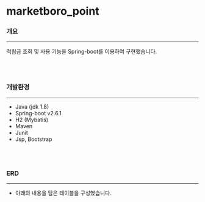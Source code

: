 # marketboro_point



### 개요

---

적립금 조회 및 사용 기능을 Spring-boot를 이용하여 구현했습니다.

<br/>
<br/>

### 개발환경

---

- Java (jdk 1.8)
- Spring-boot v2.6.1
- H2 (Mybatis)
- Maven
- Junit
- Jsp, Bootstrap

<br/>
<br/>

### ERD

---

- 아래의 내용을 담은 테이블을 구성했습니다.
